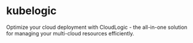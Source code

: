 # kubelogic
Optimize your cloud deployment with CloudLogic - the all-in-one solution for managing your multi-cloud resources efficiently. 

